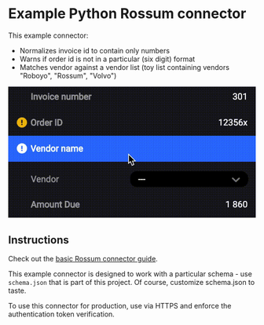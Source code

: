 # Example Python Rossum connector

This example connector:
  * Normalizes invoice id to contain only numbers
  * Warns if order id is not in a particular (six digit) format
  * Matches vendor against a vendor list (toy list containing vendors "Roboyo", "Rossum", "Volvo")

![Vendor matching demo](vendordemo.gif)

## Instructions

Check out the [basic Rossum connector guide](https://developers.rossum.ai/docs/your-first-connector).

This example connector is designed to work with a particular schema - use `schema.json` that is part of this project.
Of course, customize schema.json to taste.

To use this connector for production, use via HTTPS and enforce the authentication token verification.
